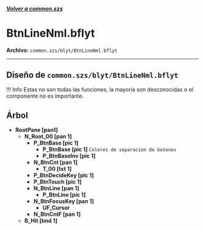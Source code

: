 #####  [Volver a common.szs](../index.md)

# BtnLineNml.bflyt

**Archivo:** `common.szs/blyt/BtnLineNml.bflyt`

---

## Diseño de `common.szs/blyt/BtnLineNml.bflyt`

<!-- prettier-ignore -->
!!! Info
    Estas no son todas las funciones, la mayoría son desconocidas o el componente no es importante.

## Árbol

-	**RootPane [pan1]**
	-	**N_Root_00 [pan 1]** 
		-	**P_BtnBase [pic 1]** 
			-	**P_BtnBase [pic 1]** `Colores de separación de botones`
			-	**P_BtnBaseInv [pic 1]**
		-	**N_BtnCnt [pan 1]**
			-	**T_00 [txt 1]** 
		-	**P_BtnDecideKey [pic 1]**
		-	**P_BtnTouch [pic 1]**
		-	**N_BtnLine [pan 1]**
			-	**P_BtnLine [pic 1]**
		-	**N_BtnFocusKey [pan 1]**
			-	**UF_Cursor**
		-	**N_BtnCntF [pan 1]**
	-	**B_Hit [bnd 1]**
